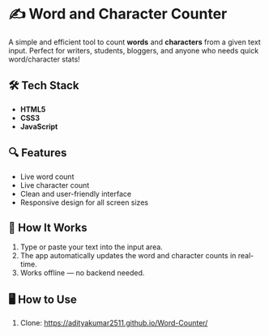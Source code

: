 # ✍️ Word and Character Counter

A simple and efficient tool to count **words** and **characters** from a given text input. Perfect for writers, students, bloggers, and anyone who needs quick word/character stats!

## 🛠️ Tech Stack

- **HTML5**
- **CSS3**
- **JavaScript**

## 🔍 Features

- Live word count
- Live character count
- Clean and user-friendly interface
- Responsive design for all screen sizes

## 🚀 How It Works

1. Type or paste your text into the input area.
2. The app automatically updates the word and character counts in real-time.
3. Works offline — no backend needed.

## 🖥️ How to Use

1. Clone:
   https://adityakumar2511.github.io/Word-Counter/
